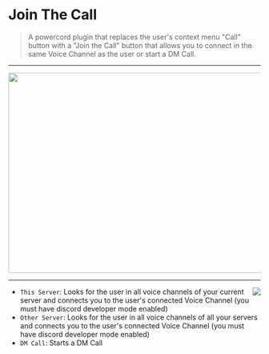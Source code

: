 # Join The Call
>A powercord plugin that replaces the user's context menu "Call" button with a "Join the Call" button that allows you to connect in the same Voice Channel as the user or start a DM Call.
---
<p align="center">
  <img width="590" height="400" src="https://media.giphy.com/media/jQybMhmiOBEegrOBYa/giphy.gif">
</p>

---

<img align="right" src="https://cdn.discordapp.com/attachments/580189667559997446/660647890108022794/unknown.png">

- `This Server`:
Looks for the user in all voice channels of your current server and connects you to the user's connected Voice Channel (you must have discord developer mode enabled)
- `Other Server`:
Looks for the user in all voice channels of all your servers and connects you to the user's connected Voice Channel (you must have discord developer mode enabled) 
- `DM Call`: 
Starts a DM Call